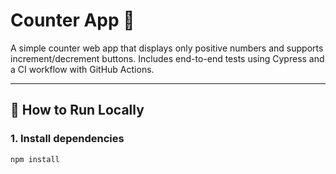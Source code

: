 # Counter App 🧮

A simple counter web app that displays only positive numbers and supports increment/decrement buttons. Includes end-to-end tests using Cypress and a CI workflow with GitHub Actions.

---

## 🚀 How to Run Locally

### 1. Install dependencies

```bash
npm install
```
